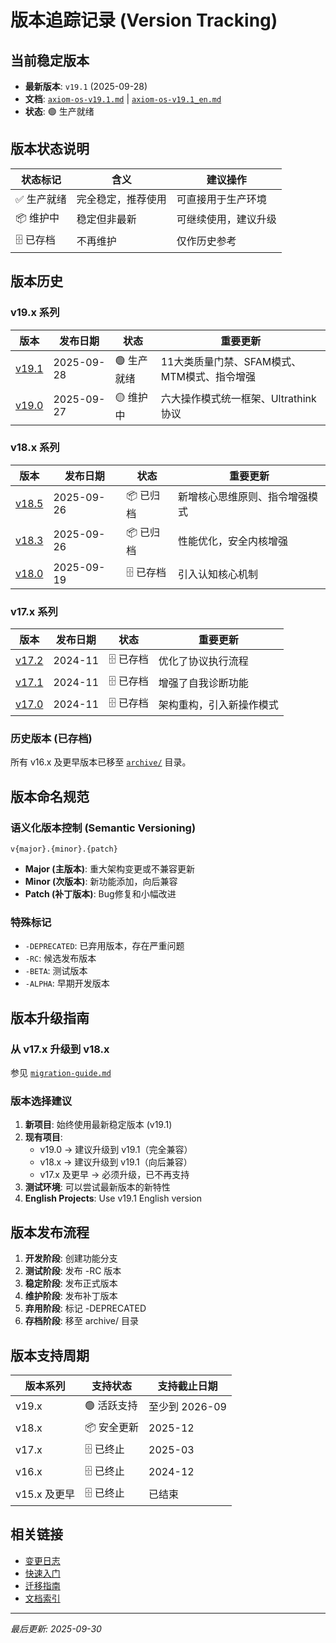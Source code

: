 # 版本追踪记录 (Version Tracking)

## 当前稳定版本
- **最新版本**: `v19.1` (2025-09-28)
- **文档**: [`axiom-os-v19.1.md`](./axiom-os-v19.1.md) | [`axiom-os-v19.1_en.md`](./axiom-os-v19.1_en.md)
- **状态**: 🟢 生产就绪

## 版本状态说明

| 状态标记 | 含义 | 建议操作 |
|---------|------|----------|
| ✅ 生产就绪 | 完全稳定，推荐使用 | 可直接用于生产环境 |
| 📦 维护中 | 稳定但非最新 | 可继续使用，建议升级 |
| 🗄️ 已存档 | 不再维护 | 仅作历史参考 |

## 版本历史

### v19.x 系列
| 版本 | 发布日期 | 状态 | 重要更新 |
|------|---------|------|----------|
| [v19.1](./axiom-os-v19.1.md) | 2025-09-28 | 🟢 生产就绪 | 11大类质量门禁、SFAM模式、MTM模式、指令增强 |
| [v19.0](./axiom-os-v19.0.md) | 2025-09-27 | 🟡 维护中 | 六大操作模式统一框架、Ultrathink协议 |

### v18.x 系列
| 版本 | 发布日期 | 状态 | 重要更新 |
|------|---------|------|----------|
| [v18.5](./axiom-os-v18.5.md) | 2025-09-26 | 📦 已归档 | 新增核心思维原则、指令增强模式 |
| [v18.3](./axiom-os-v18.3.md) | 2025-09-26 | 📦 已归档 | 性能优化，安全内核增强 |
| [v18.0](../archive/axiom-os-v18.0.md) | 2025-09-19 | 🗄️ 已存档 | 引入认知核心机制 |

### v17.x 系列
| 版本 | 发布日期 | 状态 | 重要更新 |
|------|---------|------|----------|
| [v17.2](../archive/axiom-os-v17.2.md) | 2024-11 | 🗄️ 已存档 | 优化了协议执行流程 |
| [v17.1](../archive/axiom-os-v17.1.md) | 2024-11 | 🗄️ 已存档 | 增强了自我诊断功能 |
| [v17.0](../archive/axiom-os-v17.0.md) | 2024-11 | 🗄️ 已存档 | 架构重构，引入新操作模式 |

### 历史版本 (已存档)
所有 v16.x 及更早版本已移至 [`archive/`](../archive/) 目录。

## 版本命名规范

### 语义化版本控制 (Semantic Versioning)
```
v{major}.{minor}.{patch}
```

- **Major (主版本)**: 重大架构变更或不兼容更新
- **Minor (次版本)**: 新功能添加，向后兼容
- **Patch (补丁版本)**: Bug修复和小幅改进

### 特殊标记
- `-DEPRECATED`: 已弃用版本，存在严重问题
- `-RC`: 候选发布版本
- `-BETA`: 测试版本
- `-ALPHA`: 早期开发版本

## 版本升级指南

### 从 v17.x 升级到 v18.x
参见 [`migration-guide.md`](./migration-guide.md)

### 版本选择建议
1. **新项目**: 始终使用最新稳定版本 (v19.1)
2. **现有项目**:
   - v19.0 → 建议升级到 v19.1（完全兼容）
   - v18.x → 建议升级到 v19.1（向后兼容）
   - v17.x 及更早 → 必须升级，已不再支持
3. **测试环境**: 可以尝试最新版本的新特性
4. **English Projects**: Use v19.1 English version

## 版本发布流程

1. **开发阶段**: 创建功能分支
2. **测试阶段**: 发布 -RC 版本
3. **稳定阶段**: 发布正式版本
4. **维护阶段**: 发布补丁版本
5. **弃用阶段**: 标记 -DEPRECATED
6. **存档阶段**: 移至 archive/ 目录

## 版本支持周期

| 版本系列 | 支持状态 | 支持截止日期 |
|---------|---------|-------------|
| v19.x | 🟢 活跃支持 | 至少到 2026-09 |
| v18.x | 📦 安全更新 | 2025-12 |
| v17.x | 🗄️ 已终止 | 2025-03 |
| v16.x | 🗄️ 已终止 | 2024-12 |
| v15.x 及更早 | 🗄️ 已终止 | 已结束 |

## 相关链接

- [变更日志](../../CHANGELOG.md)
- [快速入门](./quick-start.md)
- [迁移指南](./migration-guide.md)
- [文档索引](../INDEX.md)

---
*最后更新: 2025-09-30*